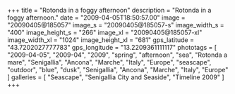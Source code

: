 +++
title = "Rotonda in a foggy afternoon"
description = "Rotonda in a foggy afternoon."
date = "2009-04-05T18:50:57.00"
image = "20090405@185057"
image_s = "20090405@185057-s"
image_width_s = "400"
image_height_s = "266"
image_xl = "20090405@185057-xl"
image_width_xl = "1024"
image_height_xl = "681"
gps_latitude = "43.7202027777783"
gps_longitude = "13.2209361111117"
phototags = [ "2009-04-05", "2009-04", "2009", "spring", "afternoon", "sea", "Rotonda a mare", "Senigallia", "Ancona", "Marche", "Italy", "Europe", "seascape", "outdoor", "blue", "dusk", "Senigallia", "Ancona", "Marche", "Italy", "Europe" ]
galleries = [ "Seascape", "Senigallia City and Seaside", "Timeline 2009" ]
+++
